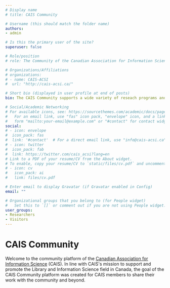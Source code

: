 ```yaml
---
# Display name
# title: CAIS Community

# Username (this should match the folder name)
authors:
- admin

# Is this the primary user of the site?
superuser: false

# Role/position
# role: The Community of the Canadian Association for Information Science

# Organizations/Affiliations
# organizations:
# - name: CAIS-ACSI
#  url: "http://cais-acsi.ca/"

# Short bio (displayed in user profile at end of posts)
bio: The CAIS Community supports a wide variety of reseach programs and topics of investigation

# Social/Academic Networking
# For available icons, see: https://sourcethemes.com/academic/docs/page-builder/#icons
#   For an email link, use "fas" icon pack, "envelope" icon, and a link in the
#   form "mailto:your-email@example.com" or "#contact" for contact widget.
social:
# - icon: envelope
#  icon_pack: fas
#  link: '#contact'  # For a direct email link, use "info@cais-acsi.ca".
# - icon: twitter
#  icon_pack: fab
#  link: https://twitter.com/cais_acsi?lang=en
# Link to a PDF of your resume/CV from the About widget.
# To enable, copy your resume/CV to `static/files/cv.pdf` and uncomment the lines below.
# - icon: cv
#   icon_pack: ai
#   link: files/cv.pdf

# Enter email to display Gravatar (if Gravatar enabled in Config)
email: ""

# Organizational groups that you belong to (for People widget)
#   Set this to `[]` or comment out if you are not using People widget.
user_groups:
- Researchers
- Visitors
---
```


# CAIS Community

Welcome to the community platform of the [Canadian Association for Information Science](http://cais-acsi.ca) (CAIS).
In line with CAIS's mission to support and promote the Library and Information Science field in Canada, the goal of the CAIS Community platform was created for CAIS members to share their work with the community and beyond.  